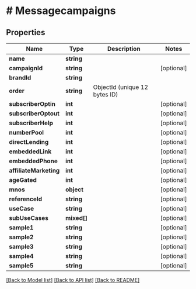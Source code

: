 # # Messagecampaigns

## Properties

Name | Type | Description | Notes
------------ | ------------- | ------------- | -------------
**name** | **string** |  |
**campaignId** | **string** |  | [optional]
**brandId** | **string** |  |
**order** | **string** | ObjectId (unique 12 bytes ID) |
**subscriberOptin** | **int** |  | [optional]
**subscriberOptout** | **int** |  | [optional]
**subscriberHelp** | **int** |  | [optional]
**numberPool** | **int** |  | [optional]
**directLending** | **int** |  | [optional]
**embeddedLink** | **int** |  | [optional]
**embeddedPhone** | **int** |  | [optional]
**affiliateMarketing** | **int** |  | [optional]
**ageGated** | **int** |  | [optional]
**mnos** | **object** |  | [optional]
**referenceId** | **string** |  | [optional]
**useCase** | **string** |  | [optional]
**subUseCases** | **mixed[]** |  | [optional]
**sample1** | **string** |  | [optional]
**sample2** | **string** |  | [optional]
**sample3** | **string** |  | [optional]
**sample4** | **string** |  | [optional]
**sample5** | **string** |  | [optional]

[[Back to Model list]](../../README.md#models) [[Back to API list]](../../README.md#endpoints) [[Back to README]](../../README.md)
